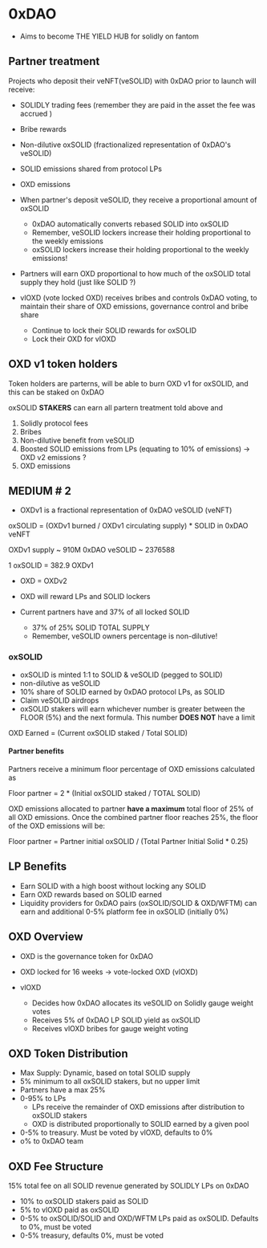 # 0xDAO

- Aims to become THE YIELD HUB for solidly on fantom

## Partner treatment

Projects who deposit their veNFT(veSOLID) with 0xDAO prior to launch will receive:

- SOLIDLY trading fees (remember they are paid in the asset the fee was accrued )
- Bribe rewards
- Non-dilutive oxSOLID (fractionalized representation of 0xDAO's veSOLID)
- SOLID emissions shared from protocol LPs
- OXD emissions

- When partner's deposit veSOLID, they receive a proportional amount of oxSOLID
  - 0xDAO automatically converts rebased SOLID into oxSOLID
  - Remember, veSOLID lockers increase their holding proportional to the weekly emissions
  - oxSOLID lockers increase their holding proportional to the weekly emissions!

- Partners will earn OXD proportional to how much of the oxSOLID total supply they hold (just like SOLID ?)

- vlOXD (vote locked OXD) receives bribes and controls 0xDAO voting, to maintain their share of OXD emissions, governance control and bribe share
  - Continue to lock their SOLID rewards for oxSOLID
  - Lock their OXD for vlOXD

## OXD v1 token holders

Token holders are parterns, will be able to burn OXD v1 for oxSOLID, and this can be staked on 0xDAO

oxSOLID **STAKERS** can earn all partern treatment told above and

1. Solidly protocol fees
2. Bribes
3. Non-dilutive benefit from veSOLID
4. Boosted SOLID emissions from LPs (equating to 10% of emissions) -> OXD v2 emissions ?
5. OXD emissions

## MEDIUM # 2

- OXDv1 is a fractional representation of 0xDAO veSOLID (veNFT)

oxSOLID = (OXDv1 burned / OXDv1 circulating supply) * SOLID in 0xDAO veNFT

OXDv1 supply ~ 910M
0xDAO veSOLID ~ 2376588

1 oxSOLID = 382.9 OXDv1

- OXD = OXDv2
- OXD will reward LPs and SOLID lockers

- Current partners have and 37% of all locked SOLID
  - 37% of 25% SOLID TOTAL SUPPLY
  - Remember, veSOLID owners percentage is non-dilutive!

### oxSOLID

- oxSOLID is minted 1:1 to SOLID & veSOLID (pegged to SOLID)
- non-dilutive as veSOLID
- 10% share of SOLID earned by 0xDAO protocol LPs, as SOLID
- Claim veSOLID airdrops
- oxSOLID stakers will earn whichever number is greater between the FLOOR (5%) and the next formula.  This number **DOES NOT** have a limit

OXD Earned = (Current oxSOLID staked / Total SOLID)

#### Partner benefits

Partners receive a minimum floor percentage of OXD emissions calculated as

Floor partner = 2 * (Initial oxSOLID staked / TOTAL SOLID)

OXD emissions allocated to partner **have a maximum** total floor of 25% of all OXD emissions. Once the combined partner floor reaches 25%, the floor of the OXD emissions will be:

Floor partner = Partner initial oxSOLID / (Total Partner Initial Solid * 0.25)

## LP Benefits

- Earn SOLID with a high boost without locking any SOLID
- Earn OXD rewards based on SOLID earned
- Liquidity providers for 0xDAO pairs (oxSOLID/SOLID & OXD/WFTM) can earn and additional 0-5% platform fee in oxSOLID (initially 0%)

## OXD Overview

- OXD is the governance token for 0xDAO
- OXD locked for 16 weeks -> vote-locked OXD (vlOXD)

- vlOXD
  - Decides how 0xDAO allocates its veSOLID on Solidly gauge weight votes
  - Receives 5% of 0xDAO LP SOLID yield as oxSOLID
  - Receives vlOXD bribes for gauge weight voting

## OXD Token Distribution

- Max Supply: Dynamic, based on total SOLID supply
- 5% minimum to all oxSOLID stakers, but no upper limit
- Partners have a max 25%
- 0-95% to LPs
  - LPs receive the remainder of OXD emissions after distribution to oxSOLID stakers
  - OXD is distributed proportionally to SOLID earned by a given pool
- 0-5% to treasury. Must be voted by vlOXD, defaults to 0%
- o% to 0xDAO team

## OXD Fee Structure

15% total fee on all SOLID revenue generated by SOLIDLY LPs on 0xDAO

- 10% to oxSOLID stakers paid as SOLID
- 5% to vlOXD paid as oxSOLID
- 0-5% to oxSOLID/SOLID and OXD/WFTM LPs paid as oxSOLID. Defaults to 0%, must be voted
- 0-5% treasury, defaults 0%, must be voted
